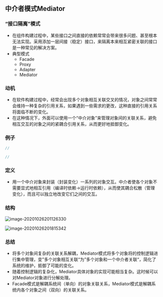 ## 中介者模式Mediator

### “接口隔离”模式

- 在组件构建过程中，某些接口之间直接的依赖常常会带来很多问题、甚至根本无法实现。采用添加一层间接（稳定）接口，来隔离本来相互紧密关联的接口是一种常见的解决方案。
- 典型模式
  - Facade
  - Proxy
  - Adapter
  - Mediator

### 动机

- 在软件构建过程中，经常会出现多个对象相互关联交叉的情况，对象之间常常会维持一种复杂的引用关系，如果遇到一些需求的更改，这种直接的引用关系将面临不断的变化。
- 在这种情况下，外面可以使用一个“中介对象”来管理对象间的关联关系，避免相互交互的对象之间的紧耦合引用关系，从而更好地抵御变化。



### 例子

```cpp
//

```

```cpp
//
```



### 定义

- 用一个中介对象来封装（封装变化）一系列的对象交互。中介者使各个对象不需要显式地相互引用（编译时依赖->运行时依赖），从而使其耦合松散（管理变化），而且可以独立地改变它们之间的交互。


### 结构

![image-20201026201126330](https://i.loli.net/2020/10/26/UNWDb1ImCJvVAf6.png)

![image-20201026201815342](https://i.loli.net/2020/10/26/hgK7TfC4Yjmq6nU.png)

### 总结

- 将多个对象间复杂的关联关系解耦，Mediator模式将多个对象将的控制逻辑进行集中管理，变”多个对象相互关联“为”多个对象和一个中介者关联“，简化了系统的维护，抵御了可能的变化。
- 随着控制逻辑的复杂化，Mediator具体对象的实现可能相当复杂。这时候可以对Mediator对象进行分解处理。
- Facade模式是解耦系统间（单向）的对象关联关系，Mediator模式是解耦系统内各个对象之间（双向）的关联关系。

